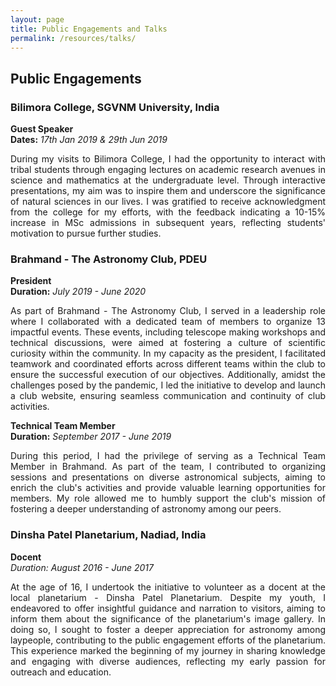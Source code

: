 ```yaml
---
layout: page
title: Public Engagements and Talks
permalink: /resources/talks/
---
```



## Public Engagements

### Bilimora College, SGVNM University, India
**Guest Speaker**  
**Dates:** *17th Jan 2019 & 29th Jun 2019*

<div style="text-align: justify;"> 
During my visits to Bilimora College, I had the opportunity to interact with tribal students through engaging lectures on academic research avenues in science and mathematics at the undergraduate level. Through interactive presentations, my aim was to inspire them and underscore the significance of natural sciences in our lives.  I was gratified to receive acknowledgment from the college for my efforts, with the feedback indicating a 10-15% increase in MSc admissions in subsequent years, reflecting students' motivation to pursue further studies.
</div>

### Brahmand - The Astronomy Club, PDEU
**President**  
**Duration:** *July 2019 - June 2020*

<div style="text-align: justify;"> 
As part of Brahmand - The Astronomy Club, I served in a leadership role where I collaborated with a dedicated team of members to organize 13 impactful events. These events, including telescope making workshops and technical discussions, were aimed at fostering a culture of scientific curiosity within the community. In my capacity as the president, I facilitated teamwork and coordinated efforts across different teams within the club to ensure the successful execution of our objectives. Additionally, amidst the challenges posed by the pandemic, I led the initiative to develop and launch a club website, ensuring seamless communication and continuity of club activities.
</div>

**Technical Team Member**  
**Duration:** *September 2017 - June 2019*

<div style="text-align: justify;"> 
During this period, I had the privilege of serving as a Technical Team Member in Brahmand. As part of the team, I contributed to organizing sessions and presentations on diverse astronomical subjects, aiming to enrich the club's activities and provide valuable learning opportunities for members. My role allowed me to humbly support the club's mission of fostering a deeper understanding of astronomy among our peers.
</div>

### Dinsha Patel Planetarium, Nadiad, India
**Docent**  
*Duration: August 2016 - June 2017*

<div style="text-align: justify;"> 
At the age of 16, I undertook the initiative to volunteer as a docent at the local planetarium - Dinsha Patel Planetarium. Despite my youth, I endeavored to offer insightful guidance and narration to visitors, aiming to inform them about the significance of the planetarium's image gallery. In doing so, I sought to foster a deeper appreciation for astronomy among laypeople, contributing to the public engagement efforts of the planetarium. This experience marked the beginning of my journey in sharing knowledge and engaging with diverse audiences, reflecting my early passion for outreach and education.
</div>

